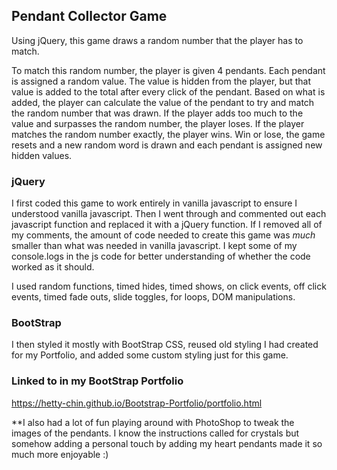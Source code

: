 ## Pendant Collector Game

Using jQuery, this game draws a random number that the player has to match. 

To match this random number, the player is given 4 pendants. Each pendant is assigned a random value. The value is hidden from the player, but that value is added to the total after every click of the pendant. Based on what is added, the player can calculate the value of the pendant to try and match the random number that was drawn. If the player adds too much to the value and surpasses the random number, the player loses. If the player matches the random number exactly, the player wins. Win or lose, the game resets and a new random word is drawn and each pendant is assigned new hidden values.

### jQuery

I first coded this game to work entirely in vanilla javascript to ensure I understood vanilla javascript. Then I went through and commented out each javascript function and replaced it with a jQuery function. If I removed all of my comments, the amount of code needed to create this game was _much_ smaller than what was needed in vanilla javascript. I kept some of my console.logs in the js code for better understanding of whether the code worked as it should. 

I used random functions, timed hides, timed shows, on click events, off click events, timed fade outs, slide toggles, for loops, DOM manipulations.

### BootStrap

I then styled it mostly with BootStrap CSS, reused old styling I had created for my Portfolio, and added some custom styling just for this game. 

### Linked to in my BootStrap Portfolio 
https://hetty-chin.github.io/Bootstrap-Portfolio/portfolio.html

**I also had a lot of fun playing around with PhotoShop to tweak the images of the pendants. I know the instructions called for crystals but somehow adding a personal touch by adding my heart pendants made it so much more enjoyable :)
